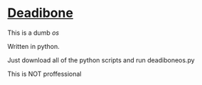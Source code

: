# [Deadibone](https://deadibone.github.io)
This is a dumb *os*

Written in python.

Just download all of the python scripts and run deadiboneos.py

This is NOT proffessional
